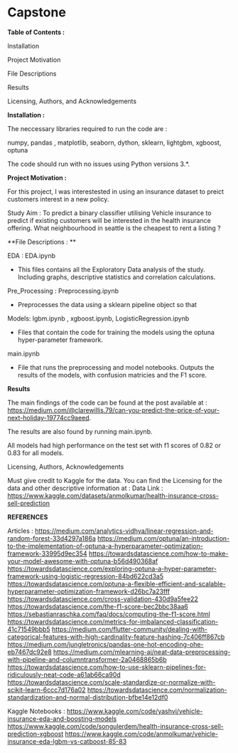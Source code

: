# Capstone

**Table of Contents :**

Installation

Project Motivation

File Descriptions

Results

Licensing, Authors, and Acknowledgements

**Installation :**

The neccessary libraries required to run the code are :

numpy, pandas , matplotlib, seaborn, dython, sklearn, lightgbm, xgboost, optuna

The code should run with no issues using Python versions 3.*.

**Project Motivation :**

For this project, I was interestested in using an insurance dataset to preict customers interest in a new policy. 

Study Aim : To predict a binary classifier utilising Vehicle insurance to predict if existing customers will be interested in the health insurance offering.
What neighbourhood in seattle is the cheapest to rent a listing ?

**File Descriptions : **

EDA : EDA.ipynb 
- This files contains all the Exploratory Data analysis of the study. Including graphs, descriptive statistics and correlation calculations. 

Pre_Processing : Preprocessing.ipynb 
- Preprocesses the data using a sklearn pipeline object so that 

Models: lgbm.ipynb , xgboost.ipynb, LogisticRegression.ipynb 
- Files that contain the code for training the models using the optuna hyper-parameter framework. 

main.ipynb 
- File that runs the preprocessing and model notebooks. Outputs the results of the models, with confusion matricies and the F1 score. 

**Results**

The main findings of the code can be found at the post available at : https://medium.com/@clarewillis.79/can-you-predict-the-price-of-your-next-holiday-19774cc9aeed.

The results are also found by running main.ipynb.

All models had high performance on the test set with f1 scores of 0.82 or 0.83 for all models. 

Licensing, Authors, Acknowledgements

Must give credit to Kaggle for the data. You can find the Licensing for the data and other descriptive information at : Data Link : https://www.kaggle.com/datasets/anmolkumar/health-insurance-cross-sell-prediction

**REFERENCES**

Articles : 
https://medium.com/analytics-vidhya/linear-regression-and-random-forest-33d4297a186a
https://medium.com/optuna/an-introduction-to-the-implementation-of-optuna-a-hyperparameter-optimization-framework-33995d9ec354
https://towardsdatascience.com/how-to-make-your-model-awesome-with-optuna-b56d490368af
https://towardsdatascience.com/exploring-optuna-a-hyper-parameter-framework-using-logistic-regression-84bd622cd3a5
https://towardsdatascience.com/optuna-a-flexible-efficient-and-scalable-hyperparameter-optimization-framework-d26bc7a23fff
https://towardsdatascience.com/cross-validation-430d9a5fee22
https://towardsdatascience.com/the-f1-score-bec2bbc38aa6
https://sebastianraschka.com/faq/docs/computing-the-f1-score.html
https://towardsdatascience.com/metrics-for-imbalanced-classification-41c71549bbb5
https://medium.com/flutter-community/dealing-with-categorical-features-with-high-cardinality-feature-hashing-7c406ff867cb
https://medium.com/jungletronics/pandas-one-hot-encoding-ohe-eb7467dc92e8
https://medium.com/mlearning-ai/neat-data-preprocessing-with-pipeline-and-columntransformer-2a0468865b6b
https://towardsdatascience.com/how-to-use-sklearn-pipelines-for-ridiculously-neat-code-a61ab66ca90d
https://towardsdatascience.com/scale-standardize-or-normalize-with-scikit-learn-6ccc7d176a02
https://towardsdatascience.com/normalization-standardization-and-normal-distribution-bfbe14e12df0

Kaggle Notebooks : 
https://www.kaggle.com/code/yashvi/vehicle-insurance-eda-and-boosting-models
https://www.kaggle.com/code/songulerdem/health-insurance-cross-sell-prediction-xgboost
https://www.kaggle.com/code/anmolkumar/vehicle-insurance-eda-lgbm-vs-catboost-85-83
